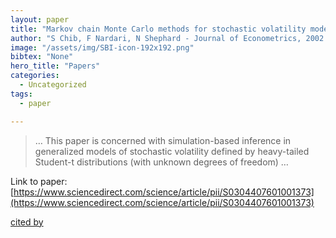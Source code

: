 ```yaml
---
layout: paper
title: "Markov chain Monte Carlo methods for stochastic volatility models"
author: "S Chib, F Nardari, N Shephard - Journal of Econometrics, 2002 - Elsevier"
image: "/assets/img/SBI-icon-192x192.png"
bibtex: "None"
hero_title: "Papers"
categories:
  - Uncategorized
tags:
  - paper

---
```

>… This paper is concerned with simulation-based inference in generalized models of stochastic volatility defined by heavy-tailed Student-t distributions (with unknown degrees of freedom) …

Link to paper: [https://www.sciencedirect.com/science/article/pii/S0304407601001373](https://www.sciencedirect.com/science/article/pii/S0304407601001373)

[cited by](https://scholar.google.com/scholar?cites=13500790023028275893&as_sdt=2005&sciodt=0,5&hl=en&num=20)
